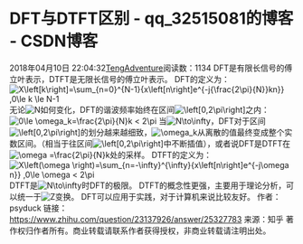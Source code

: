 # DFT与DTFT区别 - qq_32515081的博客 - CSDN博客
2018年04月10日 22:04:32[TengAdventure](https://me.csdn.net/qq_32515081)阅读数：1134
DFT是有限长信号的傅立叶表示，DTFT是无限长信号的傅立叶表示。
DFT的定义为：
![X\left[k\right]=\sum_{n=0}^{N-1}{x\left[n\right]e^{-j{\frac{2\pi}{N}}kn}} ,0\le k \le N-1](https://www.zhihu.com/equation?tex=X%5Cleft%5Bk%5Cright%5D%3D%5Csum_%7Bn%3D0%7D%5E%7BN-1%7D%7Bx%5Cleft%5Bn%5Cright%5De%5E%7B-j%7B%5Cfrac%7B2%5Cpi%7D%7BN%7D%7Dkn%7D%7D+%2C0%5Cle+k+%5Cle+N-1)
无论![N](https://www.zhihu.com/equation?tex=N)如何变化，DFT的谐波频率始终在区间![\left[0,2\pi\right]](https://www.zhihu.com/equation?tex=%5Cleft%5B0%2C2%5Cpi%5Cright%5D)之内：
![0\le \omega_k=\frac{2\pi}{N}k < 2\pi](https://www.zhihu.com/equation?tex=0%5Cle+%5Comega_k%3D%5Cfrac%7B2%5Cpi%7D%7BN%7Dk+%3C+2%5Cpi)
当![N\to\infty](https://www.zhihu.com/equation?tex=N%5Cto%5Cinfty)，DFT对于区间![\left[0,2\pi\right]](https://www.zhihu.com/equation?tex=%5Cleft%5B0%2C2%5Cpi%5Cright%5D)的划分越来越细致，![\omega_k](https://www.zhihu.com/equation?tex=%5Comega_k)从离散的值最终变成整个实数区间。（相当于往区间![\left[0,2\pi\right]](https://www.zhihu.com/equation?tex=%5Cleft%5B0%2C2%5Cpi%5Cright%5D)中不断插值），或者说DFT是DTFT在![\omega =\frac{2\pi}{N}k](https://www.zhihu.com/equation?tex=%5Comega+%3D%5Cfrac%7B2%5Cpi%7D%7BN%7Dk)处的采样。
DTFT的定义为：
![X\left(\omega \right)=\sum_{n=-\infty}^{\infty}{x\left[n\right]e^{-j\omega n}} ,0\le \omega  < 2\pi](https://www.zhihu.com/equation?tex=X%5Cleft%28%5Comega+%5Cright%29%3D%5Csum_%7Bn%3D-%5Cinfty%7D%5E%7B%5Cinfty%7D%7Bx%5Cleft%5Bn%5Cright%5De%5E%7B-j%5Comega+n%7D%7D+%2C0%5Cle+%5Comega++%3C+2%5Cpi)
DTFT是![N\to\infty](https://www.zhihu.com/equation?tex=N%5Cto%5Cinfty)时DFT的极限。
DTFT的概念性更强，主要用于理论分析，可以统一于![Z](https://www.zhihu.com/equation?tex=Z)变换。
DFT可以应用于实践，对于计算机来说比较友好。
作者：psyduck
链接：https://www.zhihu.com/question/23137926/answer/25327783
来源：知乎
著作权归作者所有。商业转载请联系作者获得授权，非商业转载请注明出处。            
